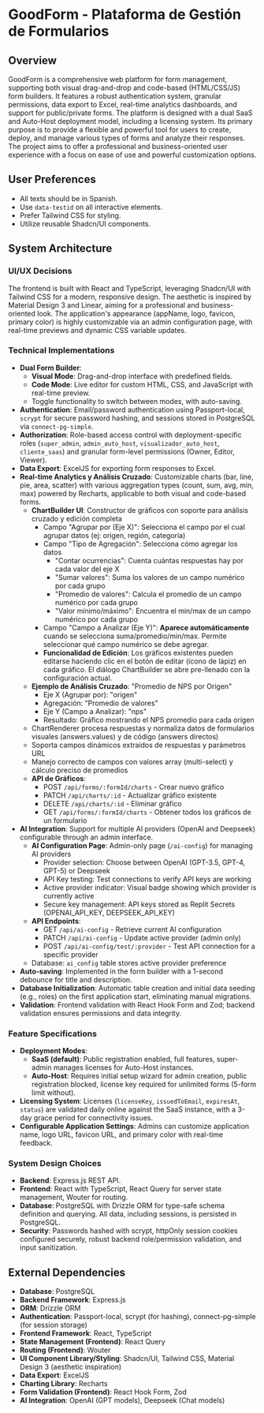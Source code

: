 # GoodForm - Plataforma de Gestión de Formularios

## Overview
GoodForm is a comprehensive web platform for form management, supporting both visual drag-and-drop and code-based (HTML/CSS/JS) form builders. It features a robust authentication system, granular permissions, data export to Excel, real-time analytics dashboards, and support for public/private forms. The platform is designed with a dual SaaS and Auto-Host deployment model, including a licensing system. Its primary purpose is to provide a flexible and powerful tool for users to create, deploy, and manage various types of forms and analyze their responses. The project aims to offer a professional and business-oriented user experience with a focus on ease of use and powerful customization options.

## User Preferences
- All texts should be in Spanish.
- Use `data-testid` on all interactive elements.
- Prefer Tailwind CSS for styling.
- Utilize reusable Shadcn/UI components.

## System Architecture

### UI/UX Decisions
The frontend is built with React and TypeScript, leveraging Shadcn/UI with Tailwind CSS for a modern, responsive design. The aesthetic is inspired by Material Design 3 and Linear, aiming for a professional and business-oriented look. The application's appearance (appName, logo, favicon, primary color) is highly customizable via an admin configuration page, with real-time previews and dynamic CSS variable updates.

### Technical Implementations
- **Dual Form Builder**:
    - **Visual Mode**: Drag-and-drop interface with predefined fields.
    - **Code Mode**: Live editor for custom HTML, CSS, and JavaScript with real-time preview.
    - Toggle functionality to switch between modes, with auto-saving.
- **Authentication**: Email/password authentication using Passport-local, `scrypt` for secure password hashing, and sessions stored in PostgreSQL via `connect-pg-simple`.
- **Authorization**: Role-based access control with deployment-specific roles (`super_admin`, `admin_auto_host`, `visualizador_auto_host`, `cliente_saas`) and granular form-level permissions (Owner, Editor, Viewer).
- **Data Export**: ExcelJS for exporting form responses to Excel.
- **Real-time Analytics y Análisis Cruzado**: Customizable charts (bar, line, pie, area, scatter) with various aggregation types (count, sum, avg, min, max) powered by Recharts, applicable to both visual and code-based forms.
  - **ChartBuilder UI**: Constructor de gráficos con soporte para análisis cruzado y edición completa
    - Campo "Agrupar por (Eje X)": Selecciona el campo por el cual agrupar datos (ej: origen, región, categoría)
    - Campo "Tipo de Agregación": Selecciona cómo agregar los datos
      - "Contar ocurrencias": Cuenta cuántas respuestas hay por cada valor del eje X
      - "Sumar valores": Suma los valores de un campo numérico por cada grupo
      - "Promedio de valores": Calcula el promedio de un campo numérico por cada grupo
      - "Valor mínimo/máximo": Encuentra el min/max de un campo numérico por cada grupo
    - Campo "Campo a Analizar (Eje Y)": **Aparece automáticamente** cuando se selecciona suma/promedio/min/max. Permite seleccionar qué campo numérico se debe agregar.
    - **Funcionalidad de Edición**: Los gráficos existentes pueden editarse haciendo clic en el botón de editar (ícono de lápiz) en cada gráfico. El diálogo ChartBuilder se abre pre-llenado con la configuración actual.
  - **Ejemplo de Análisis Cruzado**: "Promedio de NPS por Origen"
    - Eje X (Agrupar por): "origen" 
    - Agregación: "Promedio de valores"
    - Eje Y (Campo a Analizar): "nps"
    - Resultado: Gráfico mostrando el NPS promedio para cada origen
  - ChartRenderer procesa respuestas y normaliza datos de formularios visuales (answers.values) y de código (answers directos)
  - Soporta campos dinámicos extraídos de respuestas y parámetros URL
  - Manejo correcto de campos con valores array (multi-select) y cálculo preciso de promedios
  - **API de Gráficos**:
    - POST `/api/forms/:formId/charts` - Crear nuevo gráfico
    - PATCH `/api/charts/:id` - Actualizar gráfico existente
    - DELETE `/api/charts/:id` - Eliminar gráfico
    - GET `/api/forms/:formId/charts` - Obtener todos los gráficos de un formulario
- **AI Integration**: Support for multiple AI providers (OpenAI and Deepseek) configurable through an admin interface.
  - **AI Configuration Page**: Admin-only page (`/ai-config`) for managing AI providers
    - Provider selection: Choose between OpenAI (GPT-3.5, GPT-4, GPT-5) or Deepseek
    - API Key testing: Test connections to verify API keys are working
    - Active provider indicator: Visual badge showing which provider is currently active
    - Secure key management: API keys stored as Replit Secrets (OPENAI_API_KEY, DEEPSEEK_API_KEY)
  - **API Endpoints**:
    - GET `/api/ai-config` - Retrieve current AI configuration
    - PATCH `/api/ai-config` - Update active provider (admin only)
    - POST `/api/ai-config/test/:provider` - Test API connection for a specific provider
  - Database: `ai_config` table stores active provider preference
- **Auto-saving**: Implemented in the form builder with a 1-second debounce for title and description.
- **Database Initialization**: Automatic table creation and initial data seeding (e.g., roles) on the first application start, eliminating manual migrations.
- **Validation**: Frontend validation with React Hook Form and Zod; backend validation ensures permissions and data integrity.

### Feature Specifications
- **Deployment Modes**:
    - **SaaS (default)**: Public registration enabled, full features, super-admin manages licenses for Auto-Host instances.
    - **Auto-Host**: Requires initial setup wizard for admin creation, public registration blocked, license key required for unlimited forms (5-form limit without).
- **Licensing System**: Licenses (`licenseKey`, `issuedToEmail`, `expiresAt`, `status`) are validated daily online against the SaaS instance, with a 3-day grace period for connectivity issues.
- **Configurable Application Settings**: Admins can customize application name, logo URL, favicon URL, and primary color with real-time feedback.

### System Design Choices
- **Backend**: Express.js REST API.
- **Frontend**: React with TypeScript, React Query for server state management, Wouter for routing.
- **Database**: PostgreSQL with Drizzle ORM for type-safe schema definition and querying. All data, including sessions, is persisted in PostgreSQL.
- **Security**: Passwords hashed with scrypt, httpOnly session cookies configured securely, robust backend role/permission validation, and input sanitization.

## External Dependencies

- **Database**: PostgreSQL
- **Backend Framework**: Express.js
- **ORM**: Drizzle ORM
- **Authentication**: Passport-local, scrypt (for hashing), connect-pg-simple (for session storage)
- **Frontend Framework**: React, TypeScript
- **State Management (Frontend)**: React Query
- **Routing (Frontend)**: Wouter
- **UI Component Library/Styling**: Shadcn/UI, Tailwind CSS, Material Design 3 (aesthetic inspiration)
- **Data Export**: ExcelJS
- **Charting Library**: Recharts
- **Form Validation (Frontend)**: React Hook Form, Zod
- **AI Integration**: OpenAI (GPT models), Deepseek (Chat models)